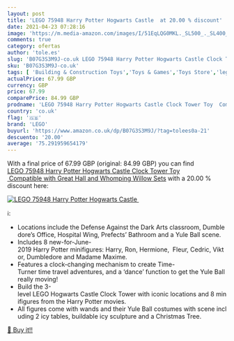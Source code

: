 ```yaml
---
layout: post
title: 'LEGO 75948 Harry Potter Hogwarts Castle  at 20.00 % discount'
date: 2021-04-23 07:28:16
image: 'https://m.media-amazon.com/images/I/51EqLQG0MKL._SL500_._SL400_.jpg'
comments: true
category: ofertas
author: 'tole.es'
slug: 'B07G3S3M9J-co.uk LEGO 75948 Harry Potter Hogwarts Castle Clock Tower Toy...'
sku: 'B07G3S3M9J-co.uk'
tags: [ 'Building & Construction Toys','Toys & Games','Toys Store','lego', ]
actualPrice: 67.99 GBP
currency: GBP
price: 67.99
comparePrice: 84.99 GBP
prodname: 'LEGO 75948 Harry Potter Hogwarts Castle Clock Tower Toy  Compatible with Great Hall and Whomping Willow Sets'
country: 'co.uk'
flag: '🇬🇧'
brand: 'LEGO'
buyurl: 'https://www.amazon.co.uk/dp/B07G3S3M9J/?tag=tolees0a-21'
descuento: '20.00'
average: '75.291959654179'
---
```


With a final price of 67.99 GBP (original: 84.99 GBP) you can find [LEGO 75948 Harry Potter Hogwarts Castle Clock Tower Toy  Compatible with Great Hall and Whomping Willow Sets](https://www.amazon.co.uk/dp/B07G3S3M9J/?tag=tolees0a-21) with a  20.00 % discount here:

[![LEGO 75948 Harry Potter Hogwarts Castle ](https://m.media-amazon.com/images/I/51EqLQG0MKL._SL500_._SL400_.jpg)](https://www.amazon.co.uk/dp/B07G3S3M9J/?tag=tolees0a-21)

ℹ️:

- Locations include the Defense Against the Dark Arts classroom, Dumbledore’s Office, Hospital Wing, Prefects’ Bathroom and a Yule Ball scene.
- Includes 8 new-for-June-2019 Harry Potter minifigures: Harry, Ron, Hermione,  Fleur, Cedric, Viktor, Dumbledore and Madame Maxime.
- Features a clock-changing mechanism to create Time-Turner time travel adventures, and a ‘dance’ function to get the Yule Ball really moving!
- Build the 3-level LEGO Hogwarts Castle Clock Tower with iconic locations and 8 minifigures from the Harry Potter movies.
- All figures come with wands and their Yule Ball costumes with scene including 2 icy tables, buildable icy sculpture and a Christmas Tree.

[🛒 Buy it!!](https://www.amazon.co.uk/dp/B07G3S3M9J/?tag=tolees0a-21)
